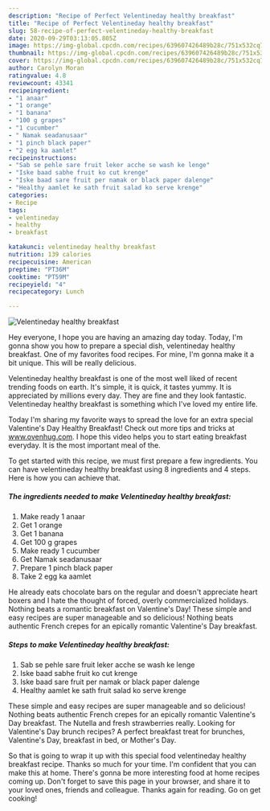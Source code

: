 ```yaml
---
description: "Recipe of Perfect Velentineday healthy breakfast"
title: "Recipe of Perfect Velentineday healthy breakfast"
slug: 58-recipe-of-perfect-velentineday-healthy-breakfast
date: 2020-09-29T03:13:05.805Z
image: https://img-global.cpcdn.com/recipes/639607426489b28c/751x532cq70/velentineday-healthy-breakfast-recipe-main-photo.jpg
thumbnail: https://img-global.cpcdn.com/recipes/639607426489b28c/751x532cq70/velentineday-healthy-breakfast-recipe-main-photo.jpg
cover: https://img-global.cpcdn.com/recipes/639607426489b28c/751x532cq70/velentineday-healthy-breakfast-recipe-main-photo.jpg
author: Carolyn Moran
ratingvalue: 4.8
reviewcount: 43341
recipeingredient:
- "1 anaar"
- "1 orange"
- "1 banana"
- "100 g grapes"
- "1 cucumber"
- " Namak seadanusaar"
- "1 pinch black paper"
- "2 egg ka aamlet"
recipeinstructions:
- "Sab se pehle sare fruit leker acche se wash ke lenge"
- "Iske baad sabhe fruit ko cut krenge"
- "Iske baad sare fruit per namak or black paper dalenge"
- "Healthy aamlet ke sath fruit salad ko serve krenge"
categories:
- Recipe
tags:
- velentineday
- healthy
- breakfast

katakunci: velentineday healthy breakfast 
nutrition: 139 calories
recipecuisine: American
preptime: "PT36M"
cooktime: "PT59M"
recipeyield: "4"
recipecategory: Lunch

---
```



![Velentineday healthy breakfast](https://img-global.cpcdn.com/recipes/639607426489b28c/751x532cq70/velentineday-healthy-breakfast-recipe-main-photo.jpg)

Hey everyone, I hope you are having an amazing day today. Today, I'm gonna show you how to prepare a special dish, velentineday healthy breakfast. One of my favorites food recipes. For mine, I'm gonna make it a bit unique. This will be really delicious.

Velentineday healthy breakfast is one of the most well liked of recent trending foods on earth. It's simple, it is quick, it tastes yummy. It is appreciated by millions every day. They are fine and they look fantastic. Velentineday healthy breakfast is something which I've loved my entire life.

Today I&#39;m sharing my favorite ways to spread the love for an extra special Valentine&#39;s Day Healthy Breakfast! Check out more tips and tricks at www.ovenhug.com. I hope this video helps you to start eating breakfast everyday. It is the most important meal of the.


To get started with this recipe, we must first prepare a few ingredients. You can have velentineday healthy breakfast using 8 ingredients and 4 steps. Here is how you can achieve that.

<!--inarticleads1-->

##### The ingredients needed to make Velentineday healthy breakfast:

1. Make ready 1 anaar
1. Get 1 orange
1. Get 1 banana
1. Get 100 g grapes
1. Make ready 1 cucumber
1. Get  Namak seadanusaar
1. Prepare 1 pinch black paper
1. Take 2 egg ka aamlet


He already eats chocolate bars on the regular and doesn&#39;t appreciate heart boxers and I hate the thought of forced, overly commercialized holidays. Nothing beats a romantic breakfast on Valentine&#39;s Day! These simple and easy recipes are super manageable and so delicious! Nothing beats authentic French crepes for an epically romantic Valentine&#39;s Day breakfast. 

<!--inarticleads2-->

##### Steps to make Velentineday healthy breakfast:

1. Sab se pehle sare fruit leker acche se wash ke lenge
1. Iske baad sabhe fruit ko cut krenge
1. Iske baad sare fruit per namak or black paper dalenge
1. Healthy aamlet ke sath fruit salad ko serve krenge


These simple and easy recipes are super manageable and so delicious! Nothing beats authentic French crepes for an epically romantic Valentine&#39;s Day breakfast. The Nutella and fresh strawberries really. Looking for Valentine&#39;s Day brunch recipes? A perfect breakfast treat for brunches, Valentine&#39;s Day, breakfast in bed, or Mother&#39;s Day. 

So that is going to wrap it up with this special food velentineday healthy breakfast recipe. Thanks so much for your time. I'm confident that you can make this at home. There's gonna be more interesting food at home recipes coming up. Don't forget to save this page in your browser, and share it to your loved ones, friends and colleague. Thanks again for reading. Go on get cooking!
